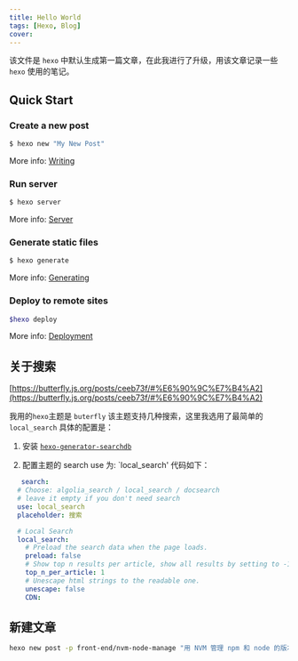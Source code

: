 ```yaml
---
title: Hello World
tags: [Hexo, Blog]
cover:
---
```

该文件是 `hexo` 中默认生成第一篇文章，在此我进行了升级，用该文章记录一些 `hexo` 使用的笔记。

## Quick Start

### Create a new post

``` bash
$ hexo new "My New Post"
```

More info: [Writing](https://hexo.io/docs/writing.html)

### Run server

``` bash
$ hexo server
```

More info: [Server](https://hexo.io/docs/server.html)

### Generate static files

``` bash
$ hexo generate
```

More info: [Generating](https://hexo.io/docs/generating.html)

### Deploy to remote sites

``` bash
$hexo deploy
```

More info: [Deployment](https://hexo.io/docs/one-command-deployment.html)

## 关于搜索

[https://butterfly.js.org/posts/ceeb73f/#%E6%90%9C%E7%B4%A2](https://butterfly.js.org/posts/ceeb73f/#%E6%90%9C%E7%B4%A2)

我用的`hexo`主题是 `buterfly` 该主题支持几种搜索，这里我选用了最简单的 `local_search` 具体的配置是：

1. 安装 [`hexo-generator-searchdb`](https://github.com/next-theme/hexo-generator-searchdb "hexo-generator-searchdb")

2. 配置主题的 search use 为: `local_search' 代码如下：

```yml
   search:
  # Choose: algolia_search / local_search / docsearch
  # leave it empty if you don't need search
  use: local_search
  placeholder: 搜索

  # Local Search
  local_search:
    # Preload the search data when the page loads.
    preload: false
    # Show top n results per article, show all results by setting to -1
    top_n_per_article: 1
    # Unescape html strings to the readable one.
    unescape: false
    CDN:
```

## 新建文章

```bash
hexo new post -p front-end/nvm-node-manage "用 NVM 管理 npm 和 node 的版本"
```
